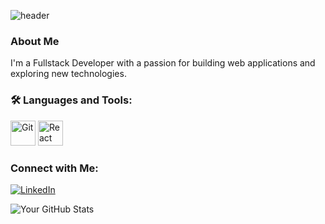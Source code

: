 ![header](https://capsule-render.vercel.app/api?type=waving&color=gradient&height=200&section=header&text=Welcome%20to%20My%20Profile&fontSize=40&fontColor=ffffff&gradientColors=6a0dad,9370db)
### About Me
I'm a Fullstack Developer with a passion for building web applications and exploring new technologies.

### :hammer_and_wrench: Languages and Tools:
<img src="https://devicons.github.io/devicon/devicon.git" alt="Git" width="40" height="40"/>
<img src="https://devicons.github.io/devicon/devicon.git" alt="React" width="40" height="40"/>

### Connect with Me:
[![LinkedIn](https://img.shields.io/badge/LinkedIn-0077B5?style=flat&logo=linkedin&logoColor=white)](https://www.linkedin.com/in/yourprofile)

![Your GitHub Stats](https://github-readme-stats.vercel.app/api?username=yourusername&show_icons=true&theme=radical)
